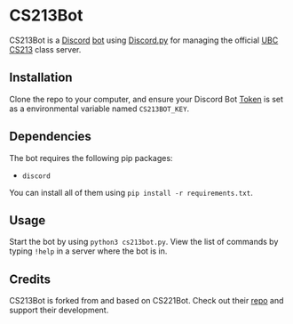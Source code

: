 # CS213Bot

CS213Bot is a [Discord](https://discord.com/) [bot](https://discord.com/developers/docs/intro) using [Discord.py](https://discordpy.readthedocs.io/en/latest/) for managing the official [UBC CS213](https://www.ubc.ca/) class server.

## Installation

Clone the repo to your computer, and ensure your Discord Bot [Token](https://discord.com/developers/docs/intro) is set as a environmental variable named `CS213BOT_KEY`.

## Dependencies

The bot requires the following pip packages: 
- `discord` 

You can install all of them using `pip install -r requirements.txt`.

## Usage

Start the bot by using `python3 cs213bot.py`. 
View the list of commands by typing `!help` in a server where the bot is in.

## Credits

CS213Bot is forked from and based on CS221Bot. Check out their [repo](https://github.com/Person314159/cs221bot) and support their development.
